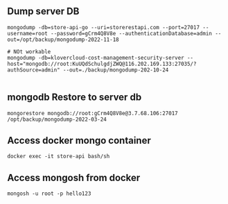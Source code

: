 ## Dump server DB

```shell
mongodump -db=store-api-go --uri=storerestapi.com --port=27017 --username=root --password=gCrm4Q8V8e --authenticationDatabase=admin --out=/opt/backup/mongodump-2022-11-18

# NOt workable
mongodump -db=klovercloud-cost-management-security-server --host="mongodb://root:KuUQdSchulgdjZWQ@116.202.169.133:27035/?authSource=admin" --out=./backup/mongodump-202-10-24


```
## mongodb Restore to server db

```shell
mongorestore mongodb://root:gCrm4Q8V8e@3.7.68.106:27017 /opt/backup/mongodump-2022-03-24
```

## Access docker mongo container
```shell
docker exec -it store-api bash/sh
```
## Access mongosh from docker
```shell
mongosh -u root -p hello123
```